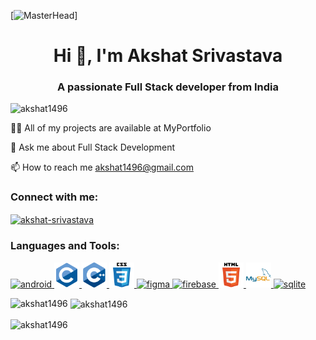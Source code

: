 [![MasterHead](https://media4.giphy.com/media/v1.Y2lkPTc5MGI3NjExbG9sd2JxdHkydzdjaDYzMjFnOHRsdmVrYWoxNXBqMnZkM2JlanpnaSZlcD12MV9pbnRlcm5hbF9naWZfYnlfaWQmY3Q9Zw/qgQUggAC3Pfv687qPC/giphy.webp)]
<h1 align="center">Hi 👋, I'm Akshat Srivastava</h1>
<h3 align="center">A passionate Full Stack developer from India</h3>
<p align="left"> <img src="https://komarev.com/ghpvc/?username=akshat1496&label=Profile%20views&color=0e75b6&style=flat" alt="akshat1496" /> </p>
👨‍💻 All of my projects are available at MyPortfolio

💬 Ask me about Full Stack Development

📫 How to reach me akshat1496@gmail.com

<h3 align="left">Connect with me:</h3>
<p align="left">
<a href="https://linkedin.com/in/akshat-srivastava" target="blank"><img align="center" src="https://raw.githubusercontent.com/rahuldkjain/github-profile-readme-generator/master/src/images/icons/Social/linked-in-alt.svg" alt="akshat-srivastava" height="30" width="40" /></a>
</p>
<h3 align="left">Languages and Tools:</h3>
<p align="left">
  <a href="" target="_blank" rel="noreferrer"> <img src="https://upload.wikimedia.org/wikipedia/commons/thumb/a/a7/React-icon.svg/512px-React-icon.svg.png?20220125121207" alt="android" width="40" height="40"/> </a>
  <a href="https://www.cprogramming.com/" target="_blank" rel="noreferrer"> <img src="https://raw.githubusercontent.com/devicons/devicon/master/icons/c/c-original.svg" alt="c" width="40" height="40"/> </a>
  <a href="https://www.w3schools.com/cpp/" target="_blank" rel="noreferrer"> <img src="https://raw.githubusercontent.com/devicons/devicon/master/icons/cplusplus/cplusplus-original.svg" alt="cplusplus" width="40" height="40"/> </a>
  <a href="https://www.w3schools.com/css/" target="_blank" rel="noreferrer"> <img src="https://raw.githubusercontent.com/devicons/devicon/master/icons/css3/css3-original-wordmark.svg" alt="css3" width="40" height="40"/> </a>
  <a href="https://www.figma.com/" target="_blank" rel="noreferrer"> <img src="https://www.vectorlogo.zone/logos/figma/figma-icon.svg" alt="figma" width="40" height="40"/> </a>
  <a href="https://firebase.google.com/" target="_blank" rel="noreferrer"> <img src="https://www.vectorlogo.zone/logos/firebase/firebase-icon.svg" alt="firebase" width="40" height="40"/> </a>
  <a href="https://www.w3.org/html/" target="_blank" rel="noreferrer"> <img src="https://raw.githubusercontent.com/devicons/devicon/master/icons/html5/html5-original-wordmark.svg" alt="html5" width="40" height="40"/> </a>
  <a href="https://www.mysql.com/" target="_blank" rel="noreferrer"> <img src="https://raw.githubusercontent.com/devicons/devicon/master/icons/mysql/mysql-original-wordmark.svg" alt="mysql" width="40" height="40"/> </a>
  <a href="https://www.sqlite.org/" target="_blank" rel="noreferrer"> <img src="https://imgs.search.brave.com/8lwfvUDtWBCjrvpyofq1FDlAFcV9Z9QBG7_ZRgEcMNs/rs:fit:500:0:0:0/g:ce/aHR0cHM6Ly93d3cu/ZnJlZXBuZ2xvZ29z/LmNvbS91cGxvYWRz/L2phdmFzY3JpcHQv/amF2YXNjcmlwdC1v/bmxpbmUtbG9nby1m/b3Itd2Vic2l0ZS0w/LnBuZw" alt="sqlite" width="40" height="40"/> </a>
</p>
<p><img align="left" src="https://github-readme-stats.vercel.app/api/top-langs?username=akshat1496&show_icons=true&locale=en&layout=compact" alt="akshat1496" /></p>
<p>&nbsp;<img align="center" src="https://github-readme-stats.vercel.app/api?username=akshat1496&show_icons=true&locale=en" alt="akshat1496" /></p>
<p><img align="center" src="https://github-readme-streak-stats.herokuapp.com/?user=akshat1496&" alt="akshat1496" /></p>
